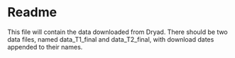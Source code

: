 # Readme
This file will contain the data downloaded from Dryad. There should be two data files, named 
data_T1_final and data_T2_final, with download dates appended to their names. 
